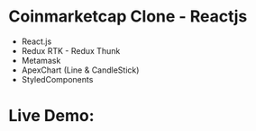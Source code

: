 # Coinmarketcap Clone - Reactjs

- React.js
- Redux RTK - Redux Thunk
- Metamask
- ApexChart (Line & CandleStick)
- StyledComponents

# Live Demo:
